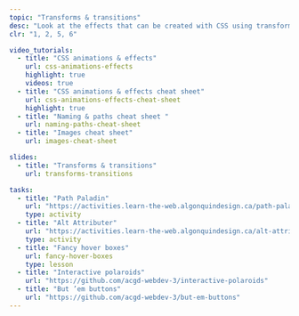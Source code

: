 ```yaml
---
topic: "Transforms & transitions"
desc: "Look at the effects that can be created with CSS using transforms and transitions."
clr: "1, 2, 5, 6"

video_tutorials:
  - title: "CSS animations & effects"
    url: css-animations-effects
    highlight: true
    videos: true
  - title: "CSS animations & effects cheat sheet"
    url: css-animations-effects-cheat-sheet
    highlight: true
  - title: "Naming & paths cheat sheet "
    url: naming-paths-cheat-sheet
  - title: "Images cheat sheet"
    url: images-cheat-sheet

slides:
  - title: "Transforms & transitions"
    url: transforms-transitions

tasks:
  - title: "Path Paladin"
    url: "https://activities.learn-the-web.algonquindesign.ca/path-paladin/"
    type: activity
  - title: "Alt Attributer"
    url: "https://activities.learn-the-web.algonquindesign.ca/alt-attributer/"
    type: activity
  - title: "Fancy hover boxes"
    url: fancy-hover-boxes
    type: lesson
  - title: "Interactive polaroids"
    url: "https://github.com/acgd-webdev-3/interactive-polaroids"
  - title: "But ’em buttons"
    url: "https://github.com/acgd-webdev-3/but-em-buttons"
---
```

